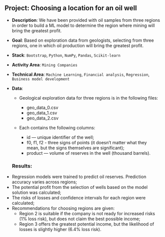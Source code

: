 ## Project: Choosing a location for an oil well
* **Description**: 
We have been provided with oil samples from three regions in order to build a ML model to determine the region where mining will bring the greatest profit.
* **Goal**: 
Based on exploration data from geologists, selecting from three regions, one in which oil production will bring the greatest profit.
* **Stack**:
`Bootstrap`, `Python`, `NumPy`, `Pandas`, `Scikit-learn`
* **Activity Area**:
`Mining Companies`
* **Technical Area**: 
`Machine Learning`, `Financial analysis`, `Regression`, `Business model development`
* **Data**:
    - Geological exploration data for three regions is in the following files:
        - geo_data_0.csv
        - geo_data_1.csv
        - geo_data_2.csv
    
    - Each contains the following columns:
        - id — unique identifier of the well;
        - f0, f1, f2 - three signs of points (it doesn’t matter what they mean, but the signs themselves are significant);
        - product — volume of reserves in the well (thousand barrels).
    
    ### Results:

- Regression models were trained to predict oil reserves. Prediction accuracy varies across regions;
- The potential profit from the selection of wells based on the model solution was calculated;
- The risks of losses and confidence intervals for each region were calculated;
- Recommendations for choosing regions are given:
    - Region 2 is suitable if the company is not ready for increased risks (1% loss risk), but does not claim the best possible income;
    - Region 3 offers the greatest potential income, but the likelihood of losses is slightly higher (6.4% loss risk).
